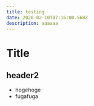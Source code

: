 ```yaml
---
title: testing
date: 2020-02-10T07:16:00.568Z
description: aaaaaa
---
```

# Title

## header2

* hogehoge
* fugafuga
